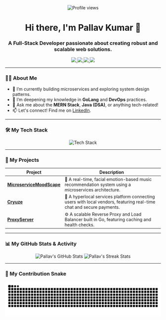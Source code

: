 <div align="center">
  
  <!-- Profile Visitor Counter -->
  <img src="https://komarev.com/ghpvc/?username=Pallav46&label=Profile%20Views&color=blueviolet&style=flat-square" alt="Profile views"/>
  
  <h1>
    Hi there, I'm Pallav Kumar 👋
  </h1>
  
  <h3>A Full-Stack Developer passionate about creating robust and scalable web solutions.</h3>

  <!-- Social Icons -->
  <p>
    <a href="https://www.linkedin.com/in/pallav-kumar-990435258/" target="_blank">
      <img src="https://img.shields.io/badge/LinkedIn-0077B5?style=for-the-badge&logo=linkedin&logoColor=white" />
    </a>
    <a href="https://leetcode.com/u/pallavkumar6200" target="_blank">
      <img src="https://img.shields.io/badge/LeetCode-FFA116?style=for-the-badge&logo=leetcode&logoColor=white" />
    </a>
    <a href="https://github.com/Pallav46" target="_blank">
      <img src="https://img.shields.io/badge/GitHub-100000?style=for-the-badge&logo=github&logoColor=white" />
    </a>
    <a href="mailto:pallavkumar6200@gmail.com" target="_blank">
      <img src="https://img.shields.io/badge/Email-D14836?style=for-the-badge&logo=gmail&logoColor=white" />
    </a>
  </p>
</div>

---

### 👨‍💻 About Me
- 🔭 I’m currently building microservices and exploring system design patterns.
- 🌱 I’m deepening my knowledge in **GoLang** and **DevOps** practices.
- 💬 Ask me about the **MERN Stack**, **Java (DSA)**, or anything tech-related!
- 📫 Let's connect! Find me on [LinkedIn](https://www.linkedin.com/in/pallav-kumar-990435258/).

---

### 🛠️ My Tech Stack
<p align="center">
  <img src="https://skillicons.dev/icons?i=java,go,js,ts,react,nodejs,express,mongodb,mysql,git,docker,postman,linux" alt="Tech Stack"/>
</p>

---

### 🚀 My Projects

<div align="center">

| Project | Description |
|---|---|
| <a href="https://github.com/Pallav46/MicroserviceMoodScape" target="_blank">**MicroserviceMoodScape**</a> | 🎵 A real-time, facial emotion-based music recommendation system using a microservices architecture. |
| <a href="https://github.com/Pallav46/Cryuze" target="_blank">**Cryuze**</a> | 📍 A hyperlocal services platform connecting users with local vendors, featuring real-time chat and secure payments. |
| <a href="https://github.com/Pallav46/ProxyServer" target="_blank">**ProxyServer**</a> | ⚙️ A scalable Reverse Proxy and Load Balancer built in Go, featuring caching and health checks. |

</div>

---

### 📊 My GitHub Stats & Activity

<p align="center">
  <img src="https://github-readme-stats.vercel.app/api?username=Pallav46&show_icons=true&theme=dracula&hide_border=true&include_all_commits=true" width="400" alt="Pallav's GitHub Stats"/>
  <img src="https://github-readme-streak-stats.herokuapp.com/?user=Pallav46&theme=dracula&hide_border=true" width="400" alt="Pallav's Streak Stats"/>
</p>

---

### 🐍 My Contribution Snake

<div align="center">
  <picture>
    <source media="(prefers-color-scheme: dark)" srcset="https://raw.githubusercontent.com/Pallav46/Pallav46/output/github-contribution-grid-snake-dark.svg">
    <source media="(prefers-color-scheme: light)" srcset="https://raw.githubusercontent.com/Pallav46/Pallav46/output/github-contribution-grid-snake.svg">
    <img alt="GitHub Contribution Snake" src="https://raw.githubusercontent.com/Pallav46/Pallav46/output/github-contribution-grid-snake.svg">
  </picture>
</div>

